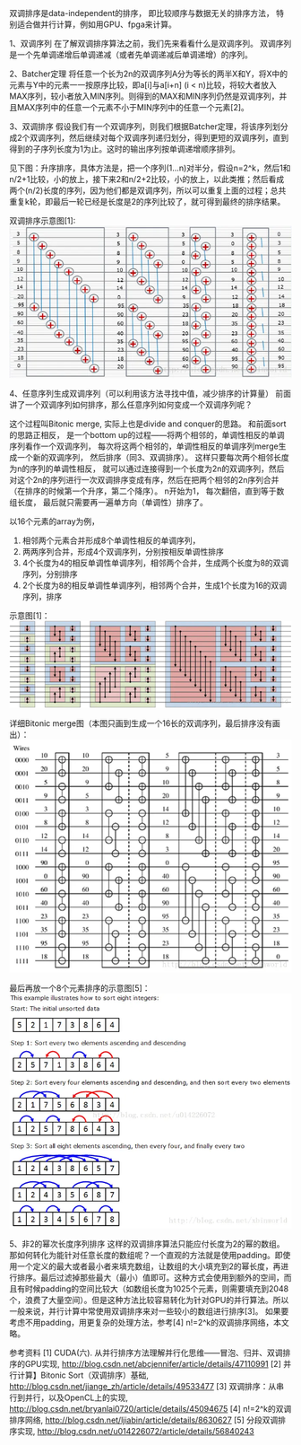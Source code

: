双调排序是data-independent的排序， 即比较顺序与数据无关的排序方法， 特别适合做并行计算，例如用GPU、fpga来计算。

1、双调序列
在了解双调排序算法之前，我们先来看看什么是双调序列。 双调序列是一个先单调递增后单调递减（或者先单调递减后单调递增）的序列。

2、Batcher定理
将任意一个长为2n的双调序列A分为等长的两半X和Y，将X中的元素与Y中的元素一一按原序比较，即a[i]与a[i+n] (i < n)比较，将较大者放入MAX序列，较小者放入MIN序列。则得到的MAX和MIN序列仍然是双调序列，并且MAX序列中的任意一个元素不小于MIN序列中的任意一个元素[2]。

3、双调排序
假设我们有一个双调序列，则我们根据Batcher定理，将该序列划分成2个双调序列，然后继续对每个双调序列递归划分，得到更短的双调序列，直到得到的子序列长度为1为止。这时的输出序列按单调递增顺序排列。

见下图：升序排序，具体方法是，把一个序列(1…n)对半分，假设n=2^k，然后1和n/2+1比较，小的放上，接下来2和n/2+2比较，小的放上，以此类推；然后看成两个(n/2)长度的序列，因为他们都是双调序列，所以可以重复上面的过程；总共重复k轮，即最后一轮已经是长度是2的序列比较了，就可得到最终的排序结果。

双调排序示意图[1]:
![](双调排序Bitonic-Sort.assets\23495115-3b0c2b00b3f156be.png)

4、任意序列生成双调序列（可以利用该方法寻找中值，减少排序的计算量）
前面讲了一个双调序列如何排序，那么任意序列如何变成一个双调序列呢？

这个过程叫Bitonic merge, 实际上也是divide and conquer的思路。 和前面sort的思路正相反， 是一个bottom up的过程——将两个相邻的，单调性相反的单调序列看作一个双调序列， 每次将这两个相邻的，单调性相反的单调序列merge生成一个新的双调序列， 然后排序（同3、双调排序）。 这样只要每次两个相邻长度为n的序列的单调性相反， 就可以通过连接得到一个长度为2n的双调序列，然后对这个2n的序列进行一次双调排序变成有序，然后在把两个相邻的2n序列合并（在排序的时候第一个升序，第二个降序）。 n开始为1， 每次翻倍，直到等于数组长度， 最后就只需要再一遍单方向（单调性）排序了。

以16个元素的array为例，
1. 相邻两个元素合并形成8个单调性相反的单调序列，
2. 两两序列合并，形成4个双调序列，分别按相反单调性排序
3. 4个长度为4的相反单调性单调序列，相邻两个合并，生成两个长度为8的双调序列，分别排序
4. 2个长度为8的相反单调性单调序列，相邻两个合并，生成1个长度为16的双调序列，排序

示意图[1]：
![](双调排序Bitonic-Sort.assets\23495115-5a05ca39a2e2549d.png)

详细Bitonic merge图（本图只画到生成一个16长的双调序列，最后排序没有画出）：
![](双调排序Bitonic-Sort.assets\23495115-23b1c4689a648fcd.png)

最后再放一个8个元素排序的示意图[5]：
![](双调排序Bitonic-Sort.assets\23495115-639b2c0ee5f03c0b.png)

5、非2的幂次长度序列排序
这样的双调排序算法只能应付长度为2的幂的数组。那如何转化为能针对任意长度的数组呢？一个直观的方法就是使用padding。即使用一个定义的最大或者最小者来填充数组，让数组的大小填充到2的幂长度，再进行排序。最后过滤掉那些最大（最小）值即可。这种方式会使用到额外的空间，而且有时候padding的空间比较大（如数组长度为1025个元素，则需要填充到2048个，浪费了大量空间）。但是这种方法比较容易转化为针对GPU的并行算法。所以一般来说，并行计算中常使用双调排序来对一些较小的数组进行排序[3]。 如果要考虑不用padding，用更复杂的处理方法，参考[4] n!=2^k的双调排序网络，本文略。

参考资料
[1] CUDA(六). 从并行排序方法理解并行化思维——冒泡、归并、双调排序的GPU实现, http://blog.csdn.net/abcjennifer/article/details/47110991
[2] 并行计算】Bitonic Sort（双调排序）基础, http://blog.csdn.net/jiange_zh/article/details/49533477
[3] 双调排序：从串行到并行，以及OpenCL上的实现, http://blog.csdn.net/bryanlai0720/article/details/45094675
[4] n!=2^k的双调排序网络, http://blog.csdn.net/ljiabin/article/details/8630627
[5] 分段双调排序实现, http://blog.csdn.net/u014226072/article/details/56840243
